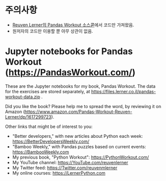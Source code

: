 # 주의사항
  - [Reuven Lerner의 Pandas Workout 소스콛](https://github.com/reuven/pandas-workout)에서 코드만 가져왔음.
  - 원저자의 코드만 이용할 뿐 아무 상관이 없음.

# Jupyter notebooks for Pandas Workout (https://PandasWorkout.com/)

These are the Jupyter notebooks for my book, Pandas Workout. The data for the exercises are stored separately, at https://files.lerner.co.il/pandas-workout-data.zip .

Did you like the book? Please help me to spread the word, by reviewing it on Amazon (https://www.amazon.com/Pandas-Workout-Reuven-Lerner/dp/1617299723).

Other links that might be of interest to you:

- "Better developers," with new articles about Python each week: https://BetterDevelopersWeekly.com/
- "Bamboo Weekly," with Pandas puzzles based on  current events: https://BambooWeekly.com
- My previous book, "Python Workout": https://PythonWorkout.com/
- My YouTube channel: https://YouTube.com/reuvenlerner
- My Twitter feed: https://Twitter.com/reuvenmlerner
- My online courses: https://LernerPython.com
